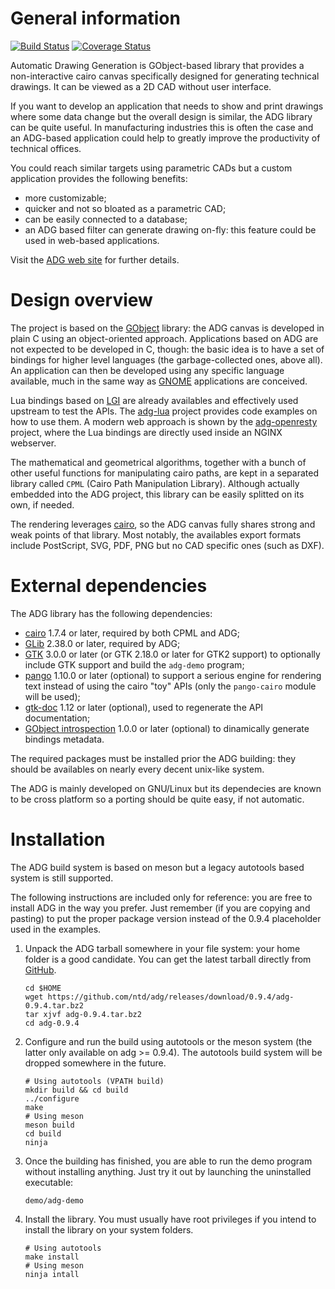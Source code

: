 General information
===================
[![Build Status](https://travis-ci.org/ntd/adg.svg?branch=master)](https://travis-ci.org/ntd/adg)
[![Coverage Status](https://coveralls.io/repos/ntd/adg/badge.svg?branch=master)](https://coveralls.io/r/ntd/adg?branch=master)

Automatic Drawing Generation is GObject-based library that provides
a non-interactive cairo canvas specifically designed for generating
technical drawings. It can be viewed as a 2D CAD without user
interface.

If you want to develop an application that needs to show and print
drawings where some data change but the overall design is similar,
the ADG library can be quite useful. In manufacturing industries
this is often the case and an ADG-based application could help to
greatly improve the productivity of technical offices.

You could reach similar targets using parametric CADs but a custom
application provides the following benefits:

 * more customizable;
 * quicker and not so bloated as a parametric CAD;
 * can be easily connected to a database;
 * an ADG based filter can generate drawing on-fly: this feature
   could be used in web-based applications.

Visit the [ADG web site](https://adg.entidi.com/) for further
details.


Design overview
===============

The project is based on the [GObject](https://www.gtk.org/) library:
the ADG canvas is developed in plain C using an object-oriented
approach. Applications based on ADG are not expected to be
developed in C, though: the basic idea is to have a set of bindings
for higher level languages (the garbage-collected ones, above all).
An application can then be developed using any specific language
available, much in the same way as [GNOME](https://www.gnome.org/)
applications are conceived.

Lua bindings based on [LGI](https://github.com/lgi-devs/lgi) are
already availables and effectively used upstream to test the APIs.
The [adg-lua](https://github.com/ntd/adg-lua) project provides code
examples on how to use them. A modern web approach is shown by the
[adg-openresty](https://github.com/ntd/adg-openresty) project, where
the Lua bindings are directly used inside an NGINX webserver.

The mathematical and geometrical algorithms, together with a bunch
of other useful functions for manipulating cairo paths, are kept
in a separated library called `CPML` (Cairo Path Manipulation Library).
Although actually embedded into the ADG project, this library can be
easily splitted on its own, if needed.

The rendering leverages [cairo](https://www.cairographics.org/), so
the ADG canvas fully shares strong and weak points of that library.
Most notably, the availables export formats include PostScript, SVG,
PDF, PNG but no CAD specific ones (such as DXF).


External dependencies
=====================

The ADG library has the following dependencies:

 * [cairo](https://www.cairographics.org/) 1.7.4 or later, required
   by both CPML and ADG;
 * [GLib](https://www.gtk.org/) 2.38.0 or later, required by ADG;
 * [GTK](https://www.gtk.org/) 3.0.0 or later (or GTK 2.18.0 or
   later for GTK2 support) to optionally include GTK support and build
   the `adg-demo` program;
 * [pango](https://pango.gnome.org/) 1.10.0 or later (optional) to
   support a serious engine for rendering text instead of using the
   cairo "toy" APIs (only the `pango-cairo` module will be used);
 * [gtk-doc](https://wiki.gnome.org/DocumentationProject/GtkDoc) 1.12
   or later (optional), used to regenerate the API documentation;
 * [GObject introspection](https://gi.readthedocs.io/) 1.0.0 or later
   (optional) to dinamically generate bindings metadata.

The required packages must be installed prior the ADG building:
they should be availables on nearly every decent unix-like system.

The ADG is mainly developed on GNU/Linux but its dependecies are
known to be cross platform so a porting should be quite easy, if
not automatic.


Installation
============

The ADG build system is based on meson but a legacy autotools based
system is still supported.

The following instructions are included only for reference: you are
free to install ADG in the way you prefer. Just remember (if you
are copying and pasting) to put the proper package version instead
of the 0.9.4 placeholder used in the examples.

1. Unpack the ADG tarball somewhere in your file system: your home
   folder is a good candidate. You can get the latest tarball directly
   from [GitHub](https://github.com/ntd/adg/releases).
    ```
    cd $HOME
    wget https://github.com/ntd/adg/releases/download/0.9.4/adg-0.9.4.tar.bz2
    tar xjvf adg-0.9.4.tar.bz2
    cd adg-0.9.4
    ```
2. Configure and run the build using autotools or the meson system
   (the latter only available on adg >= 0.9.4). The autotools build
   system will be dropped somewhere in the future.
    ```
    # Using autotools (VPATH build)
    mkdir build && cd build
    ../configure
    make
    # Using meson
    meson build
    cd build
    ninja
    ```
3. Once the building has finished, you are able to run the demo
   program without installing anything. Just try it out by
   launching the uninstalled executable:
    ```
    demo/adg-demo
    ```
4. Install the library. You must usually have root privileges if you
   intend to install the library on your system folders.
    ```
    # Using autotools
    make install
    # Using meson
    ninja intall
    ```
